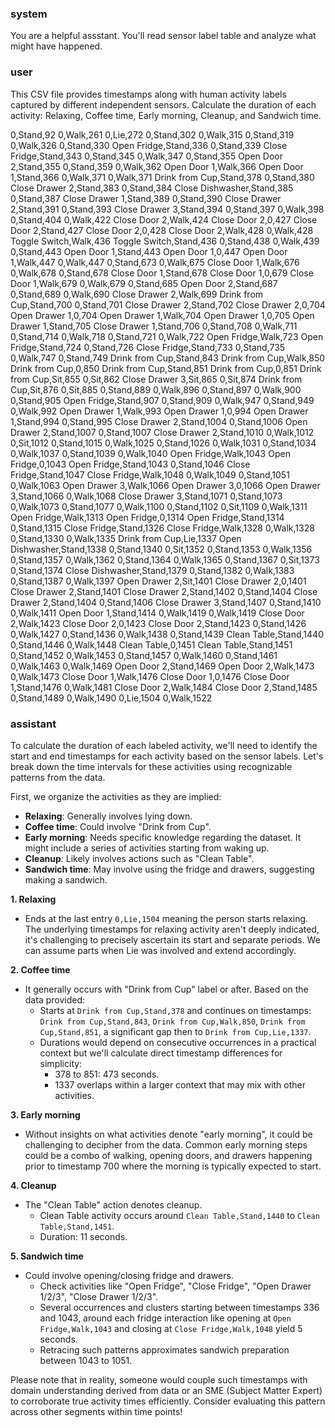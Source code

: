 ### system
You are a helpful assstant. You'll read sensor label table and analyze what might have happened.
### user

This CSV file provides timestamps along with human activity labels captured by different independent sensors.
Calculate the duration of each activity: Relaxing, Coffee time, Early morning, Cleanup, and Sandwich time.
    
0,Stand,92
0,Walk,261
0,Lie,272
0,Stand,302
0,Walk,315
0,Stand,319
0,Walk,326
0,Stand,330
Open Fridge,Stand,336
0,Stand,339
Close Fridge,Stand,343
0,Stand,345
0,Walk,347
0,Stand,355
Open Door 2,Stand,355
0,Stand,359
0,Walk,362
Open Door 1,Walk,366
Open Door 1,Stand,366
0,Walk,371
0,Walk,371
Drink from Cup,Stand,378
0,Stand,380
Close Drawer 2,Stand,383
0,Stand,384
Close Dishwasher,Stand,385
0,Stand,387
Close Drawer 1,Stand,389
0,Stand,390
Close Drawer 2,Stand,391
0,Stand,393
Close Drawer 3,Stand,394
0,Stand,397
0,Walk,398
0,Stand,404
0,Walk,422
Close Door 2,Walk,424
Close Door 2,0,427
Close Door 2,Stand,427
Close Door 2,0,428
Close Door 2,Walk,428
0,Walk,428
Toggle Switch,Walk,436
Toggle Switch,Stand,436
0,Stand,438
0,Walk,439
0,Stand,443
Open Door 1,Stand,443
Open Door 1,0,447
Open Door 1,Walk,447
0,Walk,447
0,Stand,673
0,Walk,675
Close Door 1,Walk,676
0,Walk,678
0,Stand,678
Close Door 1,Stand,678
Close Door 1,0,679
Close Door 1,Walk,679
0,Walk,679
0,Stand,685
Open Door 2,Stand,687
0,Stand,689
0,Walk,690
Close Drawer 2,Walk,699
Drink from Cup,Stand,700
0,Stand,701
Close Drawer 2,Stand,702
Close Drawer 2,0,704
Open Drawer 1,0,704
Open Drawer 1,Walk,704
Open Drawer 1,0,705
Open Drawer 1,Stand,705
Close Drawer 1,Stand,706
0,Stand,708
0,Walk,711
0,Stand,714
0,Walk,718
0,Stand,721
0,Walk,722
Open Fridge,Walk,723
Open Fridge,Stand,724
0,Stand,726
Close Fridge,Stand,733
0,Stand,735
0,Walk,747
0,Stand,749
Drink from Cup,Stand,843
Drink from Cup,Walk,850
Drink from Cup,0,850
Drink from Cup,Stand,851
Drink from Cup,0,851
Drink from Cup,Sit,855
0,Sit,862
Close Drawer 3,Sit,865
0,Sit,874
Drink from Cup,Sit,876
0,Sit,885
0,Stand,889
0,Walk,896
0,Stand,897
0,Walk,900
0,Stand,905
Open Fridge,Stand,907
0,Stand,909
0,Walk,947
0,Stand,949
0,Walk,992
Open Drawer 1,Walk,993
Open Drawer 1,0,994
Open Drawer 1,Stand,994
0,Stand,995
Close Drawer 2,Stand,1004
0,Stand,1006
Open Drawer 2,Stand,1007
0,Stand,1007
Close Drawer 2,Stand,1010
0,Walk,1012
0,Sit,1012
0,Stand,1015
0,Walk,1025
0,Stand,1026
0,Walk,1031
0,Stand,1034
0,Walk,1037
0,Stand,1039
0,Walk,1040
Open Fridge,Walk,1043
Open Fridge,0,1043
Open Fridge,Stand,1043
0,Stand,1046
Close Fridge,Stand,1047
Close Fridge,Walk,1048
0,Walk,1049
0,Stand,1051
0,Walk,1063
Open Drawer 3,Walk,1066
Open Drawer 3,0,1066
Open Drawer 3,Stand,1066
0,Walk,1068
Close Drawer 3,Stand,1071
0,Stand,1073
0,Walk,1073
0,Stand,1077
0,Walk,1100
0,Stand,1102
0,Sit,1109
0,Walk,1311
Open Fridge,Walk,1313
Open Fridge,0,1314
Open Fridge,Stand,1314
0,Stand,1315
Close Fridge,Stand,1326
Close Fridge,Walk,1328
0,Walk,1328
0,Stand,1330
0,Walk,1335
Drink from Cup,Lie,1337
Open Dishwasher,Stand,1338
0,Stand,1340
0,Sit,1352
0,Stand,1353
0,Walk,1356
0,Stand,1357
0,Walk,1362
0,Stand,1364
0,Walk,1365
0,Stand,1367
0,Sit,1373
0,Stand,1374
Close Dishwasher,Stand,1379
0,Stand,1382
0,Walk,1383
0,Stand,1387
0,Walk,1397
Open Drawer 2,Sit,1401
Close Drawer 2,0,1401
Close Drawer 2,Stand,1401
Close Drawer 2,Stand,1402
0,Stand,1404
Close Drawer 2,Stand,1404
0,Stand,1406
Close Drawer 3,Stand,1407
0,Stand,1410
0,Walk,1411
Open Door 1,Stand,1414
0,Walk,1419
0,Walk,1419
Close Door 2,Walk,1423
Close Door 2,0,1423
Close Door 2,Stand,1423
0,Stand,1426
0,Walk,1427
0,Stand,1436
0,Walk,1438
0,Stand,1439
Clean Table,Stand,1440
0,Stand,1446
0,Walk,1448
Clean Table,0,1451
Clean Table,Stand,1451
0,Stand,1452
0,Walk,1453
0,Stand,1457
0,Walk,1460
0,Stand,1461
0,Walk,1463
0,Walk,1469
Open Door 2,Stand,1469
Open Door 2,Walk,1473
0,Walk,1473
Close Door 1,Walk,1476
Close Door 1,0,1476
Close Door 1,Stand,1476
0,Walk,1481
Close Door 2,Walk,1484
Close Door 2,Stand,1485
0,Stand,1489
0,Walk,1490
0,Lie,1504
0,Walk,1522

### assistant
To calculate the duration of each labeled activity, we'll need to identify the start and end timestamps for each activity based on the sensor labels. Let's break down the time intervals for these activities using recognizable patterns from the data.

First, we organize the activities as they are implied:
- **Relaxing**: Generally involves lying down.
- **Coffee time**: Could involve "Drink from Cup".
- **Early morning**: Needs specific knowledge regarding the dataset. It might include a series of activities starting from waking up.
- **Cleanup**: Likely involves actions such as "Clean Table".
- **Sandwich time**: May involve using the fridge and drawers, suggesting making a sandwich.

**1. Relaxing**
- Ends at the last entry `0,Lie,1504` meaning the person starts relaxing. The underlying timestamps for relaxing activity aren't deeply indicated, it's challenging to precisely ascertain its start and separate periods. We can assume parts when Lie was involved and extend accordingly.

**2. Coffee time**
- It generally occurs with "Drink from Cup" label or after. Based on the data provided:
  - Starts at `Drink from Cup,Stand,378` and continues on timestamps: `Drink from Cup,Stand,843`, `Drink from Cup,Walk,850`, `Drink from Cup,Stand,851`, a significant gap then to `Drink from Cup,Lie,1337`. 
  - Durations would depend on consecutive occurrences in a practical context but we'll calculate direct timestamp differences for simplicity:
     - 378 to 851: 473 seconds.
     - 1337 overlaps within a larger context that may mix with other activities.
   
**3. Early morning**
- Without insights on what activities denote "early morning", it could be challenging to decipher from the data. Common early morning steps could be a combo of walking, opening doors, and drawers happening prior to timestamp 700 where the morning is typically expected to start.

**4. Cleanup**
- The "Clean Table" action denotes cleanup.
  - Clean Table activity occurs around `Clean Table,Stand,1440` to `Clean Table,Stand,1451`.
  - Duration: 11 seconds.
    
**5. Sandwich time**
- Could involve opening/closing fridge and drawers.
  - Check activities like "Open Fridge", "Close Fridge", "Open Drawer 1/2/3", "Close Drawer 1/2/3".
  - Several occurrences and clusters starting between timestamps 336 and 1043, around each fridge interaction like opening at `Open Fridge,Walk,1043` and closing at `Close Fridge,Walk,1048` yield 5 seconds.
  - Retracing such patterns approximates sandwich preparation between 1043 to 1051.

Please note that in reality, someone would couple such timestamps with domain understanding derived from data or an SME (Subject Matter Expert) to corroborate true activity times efficiently. Consider evaluating this pattern across other segments within time points!
